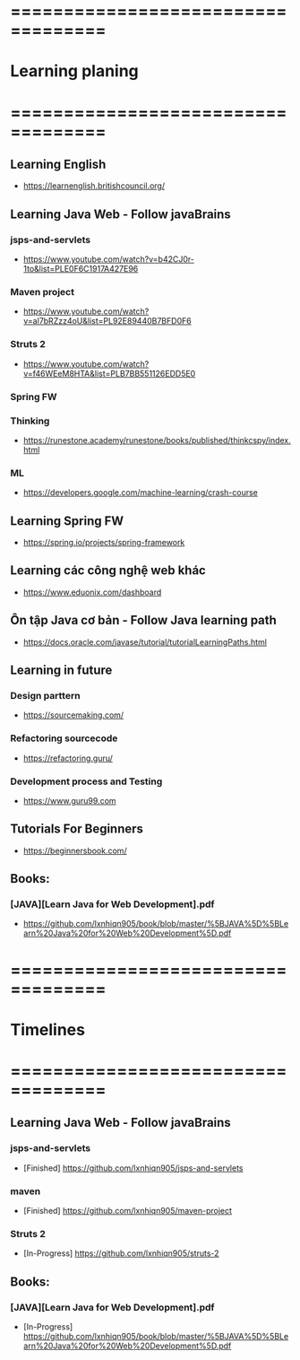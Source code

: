 # ===================================
# Learning planing
# ===================================

## Learning English
- https://learnenglish.britishcouncil.org/

## Learning Java Web - Follow javaBrains

### jsps-and-servlets
- https://www.youtube.com/watch?v=b42CJ0r-1to&list=PLE0F6C1917A427E96

### Maven project
- https://www.youtube.com/watch?v=al7bRZzz4oU&list=PL92E89440B7BFD0F6

### Struts 2
- https://www.youtube.com/watch?v=f46WEeM8HTA&list=PLB7BB551126EDD5E0

### Spring FW

### Thinking
- https://runestone.academy/runestone/books/published/thinkcspy/index.html

### ML
- https://developers.google.com/machine-learning/crash-course

## Learning Spring FW
- https://spring.io/projects/spring-framework

## Learning các công nghệ web khác
- https://www.eduonix.com/dashboard

## Ôn tập Java cơ bản - Follow Java learning path
- https://docs.oracle.com/javase/tutorial/tutorialLearningPaths.html

## Learning in future 

### Design parttern
- https://sourcemaking.com/

### Refactoring sourcecode
- https://refactoring.guru/

### Development process and Testing
- https://www.guru99.com

## Tutorials For Beginners
- https://beginnersbook.com/

## Books:

### [JAVA][Learn Java for Web Development].pdf
- https://github.com/lxnhiqn905/book/blob/master/%5BJAVA%5D%5BLearn%20Java%20for%20Web%20Development%5D.pdf


# ===================================
# Timelines
# ===================================

## Learning Java Web - Follow javaBrains

### jsps-and-servlets
- [Finished] https://github.com/lxnhiqn905/jsps-and-servlets

### maven
- [Finished] https://github.com/lxnhiqn905/maven-project

### Struts 2
- [In-Progress] https://github.com/lxnhiqn905/struts-2

## Books:

### [JAVA][Learn Java for Web Development].pdf
- [In-Progress] https://github.com/lxnhiqn905/book/blob/master/%5BJAVA%5D%5BLearn%20Java%20for%20Web%20Development%5D.pdf



